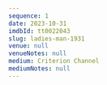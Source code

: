 ```yaml
---
sequence: 1
date: 2023-10-31
imdbId: tt0022043
slug: ladies-man-1931
venue: null
venueNotes: null
medium: Criterion Channel
mediumNotes: null
---
```


